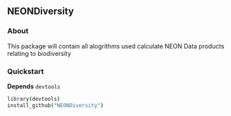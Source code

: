 ## NEONDiversity

### About

This package will contain all alogrithms used calculate NEON Data products relating to biodiversity

### Quickstart

__Depends__
`devtools`

```coffee
library(devtools)
install_github("NEONDiversity")
```
